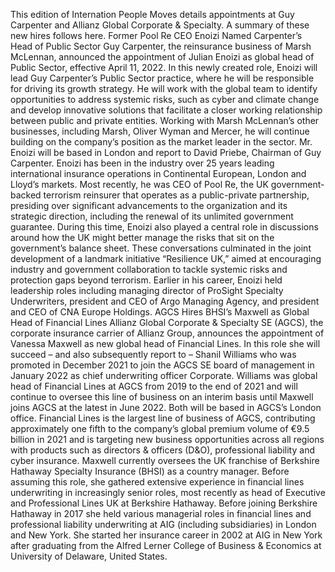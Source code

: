 This edition of Internation People Moves details appointments at Guy Carpenter and Allianz Global Corporate & Specialty.
A summary of these new hires follows here.
Former Pool Re CEO Enoizi Named Carpenter’s Head of Public Sector
Guy Carpenter, the reinsurance business of Marsh McLennan, announced the appointment of Julian Enoizi as global head of Public Sector, effective April 11, 2022.
In this newly created role, Enoizi will lead Guy Carpenter’s Public Sector practice, where he will be responsible for driving its growth strategy. He will work with the global team to identify opportunities to address systemic risks, such as cyber and climate change and develop innovative solutions that facilitate a closer working relationship between public and private entities.
Working with Marsh McLennan’s other businesses, including Marsh, Oliver Wyman and Mercer, he will continue building on the company’s position as the market leader in the sector. Mr. Enoizi will be based in London and report to David Priebe, Chairman of Guy Carpenter.
Enoizi has been in the industry over 25 years leading international insurance operations in Continental European, London and Lloyd’s markets. Most recently, he was CEO of Pool Re, the UK government-backed terrorism reinsurer that operates as a public-private partnership, presiding over significant advancements to the organization and its strategic direction, including the renewal of its unlimited government guarantee.
During this time, Enoizi also played a central role in discussions around how the UK might better manage the risks that sit on the government’s balance sheet. These conversations culminated in the joint development of a landmark initiative “Resilience UK,” aimed at encouraging industry and government collaboration to tackle systemic risks and protection gaps beyond terrorism.
Earlier in his career, Enoizi held leadership roles including managing director of ProSight Specialty Underwriters, president and CEO of Argo Managing Agency, and president and CEO of CNA Europe Holdings.
AGCS Hires BHSI’s Maxwell as Global Head of Financial Lines
Allianz Global Corporate & Specialty SE (AGCS), the corporate insurance carrier of Allianz Group, announces the appointment of Vanessa Maxwell as new global head of Financial Lines. In this role she will succeed – and also subsequently report to – Shanil Williams who was promoted in December 2021 to join the AGCS SE board of management in January 2022 as chief underwriting officer Corporate.
Williams was global head of Financial Lines at AGCS from 2019 to the end of 2021 and will continue to oversee this line of business on an interim basis until Maxwell joins AGCS at the latest in June 2022. Both will be based in AGCS’s London office.
Financial Lines is the largest line of business of AGCS, contributing approximately one fifth to the company’s global premium volume of €9.5 billion in 2021 and is targeting new business opportunities across all regions with products such as directors & officers (D&O), professional liability and cyber insurance.
Maxwell currently oversees the UK franchise of Berkshire Hathaway Specialty Insurance (BHSI) as a country manager. Before assuming this role, she gathered extensive experience in financial lines underwriting in increasingly senior roles, most recently as head of Executive and Professional Lines UK at Berkshire Hathaway.
Before joining Berkshire Hathaway in 2017 she held various managerial roles in financial lines and professional liability underwriting at AIG (including subsidiaries) in London and New York. She started her insurance career in 2002 at AIG in New York after graduating from the Alfred Lerner College of Business & Economics at University of Delaware, United States.